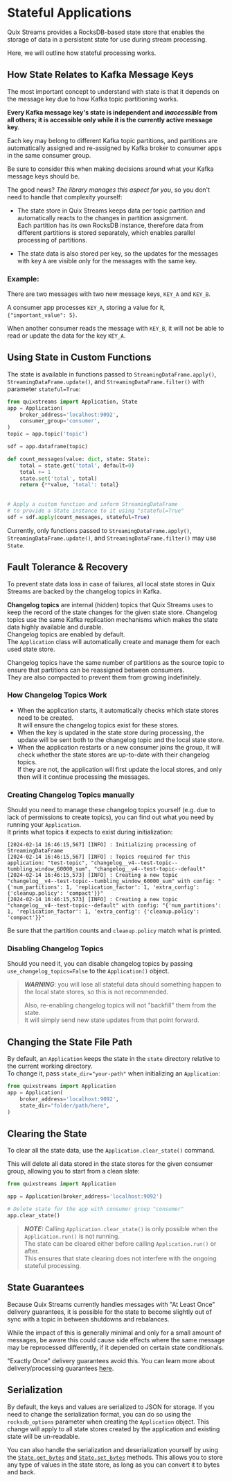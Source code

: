 # Stateful Applications

Quix Streams provides a RocksDB-based state store that enables the storage of data in a persistent state for use during stream processing.

Here, we will outline how stateful processing works.


## How State Relates to Kafka Message Keys

The most important concept to understand with state is that it depends on the message 
key due to how Kafka topic partitioning works.

**Every Kafka message key's state is independent and _inaccessible_ from all others; it is
accessible only while it is the currently active message key**.  

Each key may belong to different Kafka topic partitions, and partitions are automatically 
assigned and re-assigned by Kafka broker to consumer apps in the same consumer group.

Be sure to consider this when making decisions around what your 
Kafka message keys should be.

The good news? _The library manages this aspect for you_, so you don't need to 
handle that complexity yourself: 

- The state store in Quix Streams keeps data per topic partition and automatically reacts to the changes in partition assignment.  
Each partition has its own RocksDB instance, therefore data from different partitions is stored separately, which
enables parallel processing of partitions.

- The state data is also stored per key, so the updates for the messages with key `A` are visible only for the messages with the same key.


### Example: 

There are two messages with two new message keys, `KEY_A` and `KEY_B`. 

A consumer app processes `KEY_A`, storing a value for it, `{"important_value": 5}`.

When another consumer reads the message with `KEY_B`, it will not be able to read or update the data for the key `KEY_A`.



## Using State in Custom Functions

The state is available in functions passed to `StreamingDataFrame.apply()`, `StreamingDataFrame.update()`, and `StreamingDataFrame.filter()` with parameter `stateful=True`:

```python
from quixstreams import Application, State
app = Application(
    broker_address='localhost:9092', 
    consumer_group='consumer', 
)
topic = app.topic('topic')

sdf = app.dataframe(topic)

def count_messages(value: dict, state: State):
    total = state.get('total', default=0)
    total += 1
    state.set('total', total)
    return {**value, 'total': total}
    
    
# Apply a custom function and inform StreamingDataFrame 
# to provide a State instance to it using "stateful=True"
sdf = sdf.apply(count_messages, stateful=True)

```

Currently, only functions passed to `StreamingDataFrame.apply()`, `StreamingDataFrame.update()`, and `StreamingDataFrame.filter()` may use `State`.


## Fault Tolerance & Recovery

To prevent state data loss in case of failures, all local state stores in Quix Streams are backed by the changelog topics in Kafka.  

**Changelog topics** are internal (hidden) topics that Quix Streams uses to keep the record of the state changes for the given state store.
Changelog topics use the same Kafka replication mechanisms which makes the state data highly available and durable.  
Changelog topics are enabled by default.  
The `Application` class will automatically create and manage them for each used state store.

Changelog topics have the same number of partitions as the source topic to ensure that partitions can be reassigned between consumers.   
They are also compacted to prevent them from growing indefinitely.


### How Changelog Topics Work
- When the application starts, it automatically checks which state stores need to be created.  
It will ensure the changelog topics exist for these stores.
- When the key is updated in the state store during processing, the update will be sent both to the changelog topic and the local state store.
- When the application restarts or a new consumer joins the group, it will check whether the state stores are up-to-date with their changelog topics.    
If they are not, the application will first update the local stores, and only then will it continue processing the messages. 


### Creating Changelog Topics manually

Should you need to manage these changelog topics yourself (e.g. due to lack of permissions to create topics), you can find out what you need by running your `Application`.  
It prints what topics it expects to exist during initialization:

```
[2024-02-14 16:46:15,567] [INFO] : Initializing processing of StreamingDataFrame
[2024-02-14 16:46:15,567] [INFO] : Topics required for this application: "test-topic", "changelog__v4--test-topic--tumbling_window_60000_sum", "changelog__v4--test-topic--default"
[2024-02-14 16:46:15,573] [INFO] : Creating a new topic "changelog__v4--test-topic--tumbling_window_60000_sum" with config: "{'num_partitions': 1, 'replication_factor': 1, 'extra_config': {'cleanup.policy': 'compact'}}"
[2024-02-14 16:46:15,573] [INFO] : Creating a new topic "changelog__v4--test-topic--default" with config: "{'num_partitions': 1, 'replication_factor': 1, 'extra_config': {'cleanup.policy': 'compact'}}"
```

Be sure that the partition counts and `cleanup.policy` match what is printed.

### Disabling Changelog Topics

Should you need it, you can disable changelog topics by passing `use_changelog_topics=False` to the `Application()` object. 

> ***WARNING***: you will lose all stateful data should something happen to the local state stores, 
> so this is not recommended.
> 
> Also, re-enabling changelog topics will not "backfill" them from the state.  
> It will simply send new state updates from that point forward.


## Changing the State File Path

By default, an `Application` keeps the state in the `state` directory relative to the current working directory.  
To change it, pass `state_dir="your-path"` when initializing an `Application`:

```python
from quixstreams import Application
app = Application(
    broker_address='localhost:9092', 
    state_dir="folder/path/here",
)
```

## Clearing the State

To clear all the state data, use the `Application.clear_state()` command. 

This will delete all data stored in the state stores for the given consumer group, 
allowing you to start from a clean slate:

```python
from quixstreams import Application

app = Application(broker_address='localhost:9092')

# Delete state for the app with consumer group "consumer"
app.clear_state()
```

>***NOTE:*** Calling `Application.clear_state()` is only possible when the `Application.run()` is not running.  
> The state can be cleared either before calling `Application.run()` or after.  
> This ensures that state clearing does not interfere with the ongoing stateful processing.



## State Guarantees

Because Quix Streams currently handles messages with "At Least Once" delivery guarantees, it is possible
for the state to become slightly out of sync with a topic in between shutdowns and rebalances. 

While the impact of this is generally minimal and only for a small amount of messages, be aware this could cause side effects where the same message may be reprocessed differently, if it depended on certain state conditionals.

"Exactly Once" delivery guarantees avoid this. You can learn more about delivery/processing guarantees [here](https://quix.io/docs/quix-streams/configuration.html?h=#processing-guarantees).

## Serialization

By default, the keys and values are serialized to JSON for storage. If you need to change the serialization format, you can do so using the `rocksdb_options` parameter when creating the `Application` object. This change will apply to all state stores created by the application and existing state will be un-readable.

You can also handle the serialization and deserialization yourself by using the [`State.get_bytes`](../api-reference/state.md#stateget_bytes) and [`State.set_bytes`](../api-reference/state.md#stateset_bytes) methods. This allows you to store any type of values in the state store, as long as you can convert it to bytes and back.
